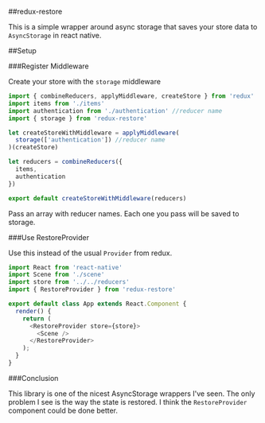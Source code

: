 ##redux-restore

This is a simple wrapper around async storage that saves your store data to `AsyncStorage` in react native.

##Setup

###Register Middleware

Create your store with the `storage` middleware

```js
import { combineReducers, applyMiddleware, createStore } from 'redux'
import items from './items'
import authentication from './authentication' //reducer name
import { storage } from 'redux-restore'

let createStoreWithMiddleware = applyMiddleware(
  storage(['authentication']) //reducer name
)(createStore)

let reducers = combineReducers({
  items,
  authentication
})

export default createStoreWithMiddleware(reducers)
```

Pass an array with reducer names. Each one you pass will be saved to storage.

###Use RestoreProvider

Use this instead of the usual `Provider` from redux.

```js
import React from 'react-native'
import Scene from './scene'
import store from '../../reducers'
import { RestoreProvider } from 'redux-restore'

export default class App extends React.Component {
  render() {
    return (
      <RestoreProvider store={store}>
        <Scene />
      </RestoreProvider>
    );
  }
}
```

###Conclusion

This library is one of the nicest AsyncStorage wrappers I've seen. The only problem I see is the way the state is restored. I think the `RestoreProvider` component could be done better.